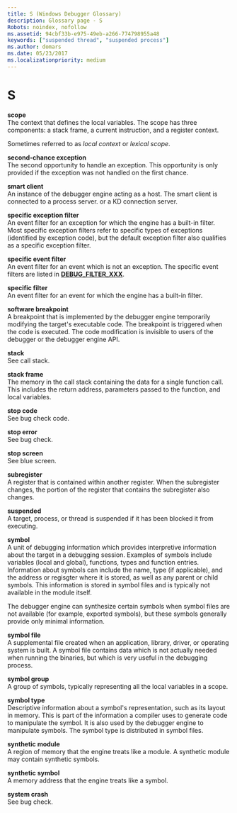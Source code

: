 ```yaml
---
title: S (Windows Debugger Glossary)
description: Glossary page - S
Robots: noindex, nofollow
ms.assetid: 94cbf33b-e975-49eb-a266-774798955a48
keywords: ["suspended thread", "suspended process"]
ms.author: domars
ms.date: 05/23/2017
ms.localizationpriority: medium
---
```


# S


<span id="scope"></span><span id="SCOPE"></span>**scope**  
The context that defines the local variables. The scope has three components: a stack frame, a current instruction, and a register context.

Sometimes referred to as *local context* or *lexical scope*.

<span id="second_chance_exception"></span><span id="SECOND_CHANCE_EXCEPTION"></span>**second-chance exception**  
The second opportunity to handle an exception. This opportunity is only provided if the exception was not handled on the first chance.

<span id="smart_client"></span><span id="SMART_CLIENT"></span>**smart client**  
An instance of the debugger engine acting as a host. The smart client is connected to a process server. or a KD connection server.

<span id="specific_exception_filter"></span><span id="SPECIFIC_EXCEPTION_FILTER"></span>**specific exception filter**  
An event filter for an exception for which the engine has a built-in filter. Most specific exception filters refer to specific types of exceptions (identified by exception code), but the default exception filter also qualifies as a specific exception filter.

<span id="specific_event_filter"></span><span id="SPECIFIC_EVENT_FILTER"></span>**specific event filter**  
An event filter for an event which is not an exception. The specific event filters are listed in [**DEBUG\_FILTER\_XXX**](https://msdn.microsoft.com/library/windows/hardware/ff541490).

<span id="specific_filter"></span><span id="SPECIFIC_FILTER"></span>**specific filter**  
An event filter for an event for which the engine has a built-in filter.

<span id="software_breakpoint"></span><span id="SOFTWARE_BREAKPOINT"></span>**software breakpoint**  
A breakpoint that is implemented by the debugger engine temporarily modifying the target's executable code. The breakpoint is triggered when the code is executed. The code modification is invisible to users of the debugger or the debugger engine API.

<span id="stack"></span><span id="STACK"></span>**stack**  
See call stack.

<span id="stack_frame"></span><span id="STACK_FRAME"></span>**stack frame**  
The memory in the call stack containing the data for a single function call. This includes the return address, parameters passed to the function, and local variables.

<span id="stop_code"></span><span id="STOP_CODE"></span>**stop code**  
See bug check code.

<span id="stop_error"></span><span id="STOP_ERROR"></span>**stop error**  
See bug check.

<span id="stop_screen"></span><span id="STOP_SCREEN"></span>**stop screen**  
See blue screen.

<span id="subregister"></span><span id="SUBREGISTER"></span>**subregister**  
A register that is contained within another register. When the subregister changes, the portion of the register that contains the subregister also changes.

<span id="suspended"></span><span id="SUSPENDED"></span>**suspended**  
A target, process, or thread is suspended if it has been blocked it from executing.

<span id="symbol"></span><span id="SYMBOL"></span>**symbol**  
A unit of debugging information which provides interpretive information about the target in a debugging session. Examples of symbols include variables (local and global), functions, types and function entries. Information about symbols can include the name, type (if applicable), and the address or regisgter where it is stored, as well as any parent or child symbols. This information is stored in symbol files and is typically not available in the module itself.

The debugger engine can synthesize certain symbols when symbol files are not available (for example, exported symbols), but these symbols generally provide only minimal information.

<span id="symbol_file"></span><span id="SYMBOL_FILE"></span>**symbol file**  
A supplemental file created when an application, library, driver, or operating system is built. A symbol file contains data which is not actually needed when running the binaries, but which is very useful in the debugging process.

<span id="symbol_group"></span><span id="SYMBOL_GROUP"></span>**symbol group**  
A group of symbols, typically representing all the local variables in a scope.

<span id="symbol_type"></span><span id="SYMBOL_TYPE"></span>**symbol type**  
Descriptive information about a symbol's representation, such as its layout in memory. This is part of the information a compiler uses to generate code to manipulate the symbol. It is also used by the debugger engine to manipulate symbols. The symbol type is distributed in symbol files.

<span id="synthetic_module"></span><span id="SYNTHETIC_MODULE"></span>**synthetic module**  
A region of memory that the engine treats like a module. A synthetic module may contain synthetic symbols.

<span id="synthetic_symbol"></span><span id="SYNTHETIC_SYMBOL"></span>**synthetic symbol**  
A memory address that the engine treats like a symbol.

<span id="system_crash"></span><span id="SYSTEM_CRASH"></span>**system crash**  
See bug check.

 

 





